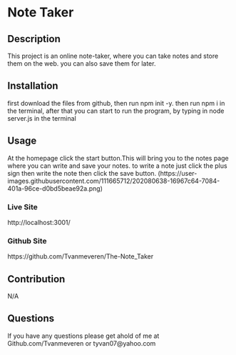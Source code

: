 # Note Taker

<h2>Description</h2>
This project is an online note-taker, where you can take notes and store them on the web. you can also save them for later.

<h2>Installation</h2>
first download the files from github, then run npm init -y. then run npm i in the terminal, after that you can start to run the program, by typing in node server.js in the terminal
<h2>Usage</h2>
At the homepage click the start button.This will bring you to the notes page where you can write and save your notes. to write a note just click the plus sign then write the note then click the save button.
(https://user-images.githubusercontent.com/111665712/202080638-16967c64-7084-401a-96ce-d0bd5beae92a.png)


<h3>Live Site</h3>
http://localhost:3001/
<h3>Github Site</h3>
https://github.com/Tvanmeveren/The-Note_Taker

<h2>Contribution</h2>
N/A

<h2>Questions</h2>
If you have any questions please get ahold of me at Github.com/Tvanmeveren or tyvan07@yahoo.com
